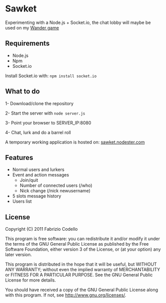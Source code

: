 Sawket
======

Experimenting with a Node.js + Socket.io, the chat lobby will maybe be used on my [Wander game](https://github.com/Fabryz/wander)

Requirements
------------

* Node.js
* Npm
* Socket.io

Install Socket.io with:
``npm install socket.io``

What to do
----------

1- Download/clone the repository

2- Start the server with ``node server.js``

3- Point your browser to SERVER_IP:8080

4- Chat, lurk and do a barrel roll

A temporary working application is hosted on: [sawket.nodester.com](http://sawket.nodester.com/)

Features
--------

* Normal users and lurkers
* Event and action messages
	* Join/quit
	* Number of connected users (/who)
	* Nick change (/nick newusername)
* 5 slots message history
* Users list

License
-------

Copyright (C) 2011  Fabrizio Codello

This program is free software: you can redistribute it and/or modify
it under the terms of the GNU General Public License as published by
the Free Software Foundation, either version 3 of the License, or
(at your option) any later version.

This program is distributed in the hope that it will be useful,
but WITHOUT ANY WARRANTY; without even the implied warranty of
MERCHANTABILITY or FITNESS FOR A PARTICULAR PURPOSE.  See the
GNU General Public License for more details.

You should have received a copy of the GNU General Public License
along with this program.  If not, see <http://www.gnu.org/licenses/>.
